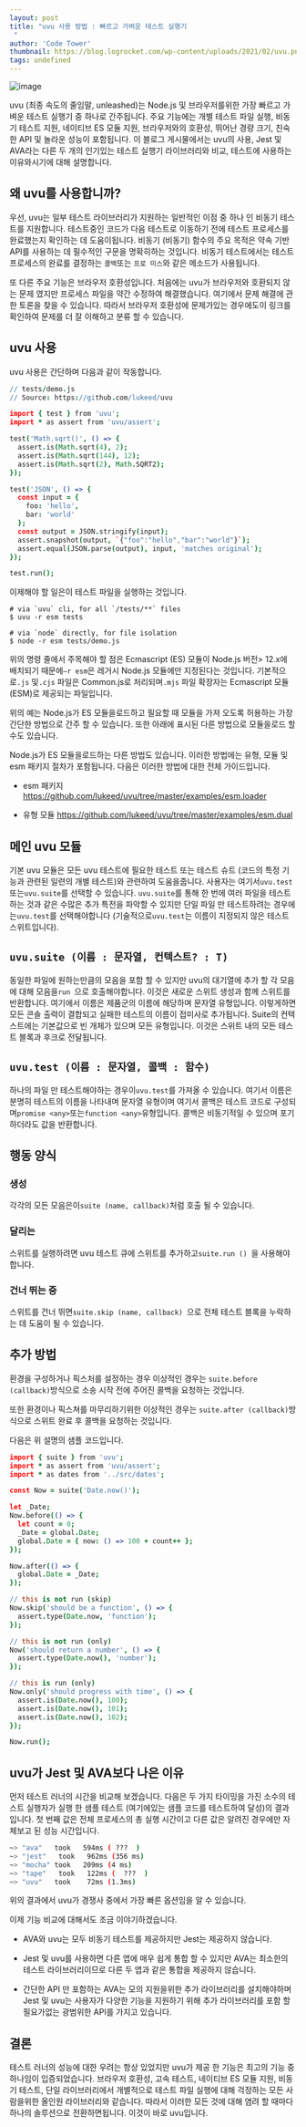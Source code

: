 ```yaml
---
layout: post
title: "uvu 사용 방법 : 빠르고 가벼운 테스트 실행기
 "
author: 'Code Tower'
thumbnail: https://blog.logrocket.com/wp-content/uploads/2021/02/uvu.png
tags: undefined
---
```



![image](https://i0.wp.com/blog.logrocket.com/wp-content/uploads/2021/02/uvu.png?fit=730%2C487&ssl=1)

uvu (최종 속도의 줄임말, unleashed)는 Node.js 및 브라우저를위한 가장 빠르고 가벼운 테스트 실행기 중 하나로 간주됩니다.
 주요 기능에는 개별 테스트 파일 실행, 비동기 테스트 지원, 네이티브 ES 모듈 지원, 브라우저와의 호환성, 뛰어난 경량 크기, 친숙한 API 및 놀라운 성능이 포함됩니다.
 이 블로그 게시물에서는 uvu의 사용, Jest 및 AVA라는 다른 두 개의 인기있는 테스트 실행기 라이브러리와 비교, 테스트에 사용하는 이유와시기에 대해 설명합니다.


## 왜 uvu를 사용합니까?


우선, uvu는 일부 테스트 라이브러리가 지원하는 일반적인 이점 중 하나 인 비동기 테스트를 지원합니다.
 테스트중인 코드가 다음 테스트로 이동하기 전에 테스트 프로세스를 완료했는지 확인하는 데 도움이됩니다.
 비동기 (비동기) 함수의 주요 목적은 약속 기반 API를 사용하는 데 필수적인 구문을 명확히하는 것입니다.
 비동기 테스트에서는 테스트 프로세스의 완료를 결정하는 `콜백`또는 `프로 미스`와 같은 메소드가 사용됩니다.


또 다른 주요 기능은 브라우저 호환성입니다.
 처음에는 uvu가 브라우저와 호환되지 않는 문제 였지만 프로세스 파일을 약간 수정하여 해결했습니다.
 여기에서 문제 해결에 관한 토론을 찾을 수 있습니다.
 따라서 브라우저 호환성에 문제가있는 경우에도이 링크를 확인하여 문제를 더 잘 이해하고 분류 할 수 있습니다.


## uvu 사용


uvu 사용은 간단하며 다음과 같이 작동합니다.


```coffeescript
// tests/demo.js
// Source: https://github.com/lukeed/uvu

import { test } from 'uvu';
import * as assert from 'uvu/assert';

test('Math.sqrt()', () => {
  assert.is(Math.sqrt(4), 2);
  assert.is(Math.sqrt(144), 12);
  assert.is(Math.sqrt(2), Math.SQRT2);
});

test('JSON', () => {
  const input = {
    foo: 'hello',
    bar: 'world'
  };
  const output = JSON.stringify(input);
  assert.snapshot(output, `{"foo":"hello","bar":"world"}`);
  assert.equal(JSON.parse(output), input, 'matches original');
});

test.run();
```

이제해야 할 일은이 테스트 파일을 실행하는 것입니다.


```shell
# via `uvu` cli, for all `/tests/**` files
$ uvu -r esm tests

# via `node` directly, for file isolation
$ node -r esm tests/demo.js
```

위의 명령 줄에서 주목해야 할 점은 Ecmascript (ES) 모듈이 Node.js 버전> 12.x에 배치되기 때문에`–r esm`은 레거시 Node.js 모듈에만 지정된다는 것입니다.
 기본적으로`.js` 및`.cjs` 파일은 Common.js로 처리되며`.mjs` 파일 확장자는 Ecmascript 모듈 (ESM)로 제공되는 파일입니다.


위의 예는 Node.js가 ES 모듈을로드하고 필요할 때 모듈을 가져 오도록 허용하는 가장 간단한 방법으로 간주 할 수 있습니다.
 또한 아래에 표시된 다른 방법으로 모듈을로드 할 수도 있습니다.


Node.js가 ES 모듈을로드하는 다른 방법도 있습니다.
 이러한 방법에는 유형, 모듈 및 esm 패키지 절차가 포함됩니다.
 다음은 이러한 방법에 대한 전체 가이드입니다.


- esm 패키지 https://github.com/lukeed/uvu/tree/master/examples/esm.loader

- 유형 모듈 https://github.com/lukeed/uvu/tree/master/examples/esm.dual


## 메인 uvu 모듈


기본 uvu 모듈은 모든 uvu 테스트에 필요한 테스트 또는 테스트 슈트 (코드의 특정 기능과 관련된 일련의 개별 테스트)와 관련하여 도움을줍니다.
 사용자는 여기서`uvu.test` 또는`uvu.suite`를 선택할 수 있습니다.
 `uvu.suite`를 통해 한 번에 여러 파일을 테스트하는 것과 같은 수많은 추가 특전을 파악할 수 있지만 단일 파일 만 테스트하려는 경우에는`uvu.test`를 선택해야합니다 (기술적으로`uvu.test`는 이름이 지정되지 않은 테스트 스위트입니다).


## `uvu.suite (이름 : 문자열, 컨텍스트? : T)`


동일한 파일에 원하는만큼의 모음을 포함 할 수 있지만 uvu의 대기열에 추가 할 각 모음에 대해 모음을`run `으로 호출해야합니다.
 이것은 새로운 스위트 생성과 함께 스위트를 반환합니다.
 여기에서 이름은 제품군의 이름에 해당하며 문자열 유형입니다.
 이렇게하면 모든 콘솔 출력이 결합되고 실패한 테스트의 이름이 접미사로 추가됩니다.
 Suite의 컨텍스트에는 기본값으로 빈 개체가 있으며 모든 유형입니다.
 이것은 스위트 내의 모든 테스트 블록과 후크로 전달됩니다.


## `uvu.test (이름 : 문자열, 콜백 : 함수)`


하나의 파일 만 테스트해야하는 경우이`uvu.test`를 가져올 수 있습니다.
 여기서 이름은 분명히 테스트의 이름을 나타내며 문자열 유형이며 여기서 콜백은 테스트 코드로 구성되며`promise <any>`또는`function <any>`유형입니다.
 콜백은 비동기적일 수 있으며 포기하더라도 값을 반환합니다.


## 행동 양식


### 생성


각각의 모든 모음은이`suite (name, callback)`처럼 호출 될 수 있습니다.


### 달리는


스위트를 실행하려면 uvu 테스트 큐에 스위트를 추가하고`suite.run () `을 사용해야합니다.


### 건너 뛰는 중


스위트를 건너 뛰면`suite.skip (name, callback) `으로 전체 테스트 블록을 누락하는 데 도움이 될 수 있습니다.


## 추가 방법


환경을 구성하거나 픽스처를 설정하는 경우 이상적인 경우는 `suite.before (callback)`방식으로 소송 시작 전에 주어진 콜백을 요청하는 것입니다.


또한 환경이나 픽스쳐를 마무리하기위한 이상적인 경우는 `suite.after (callback)`방식으로 스위트 완료 후 콜백을 요청하는 것입니다.


다음은 위 설명의 샘플 코드입니다.


```coffeescript
import { suite } from 'uvu';
import * as assert from 'uvu/assert';
import * as dates from '../src/dates';

const Now = suite('Date.now()');

let _Date;
Now.before(() => {
  let count = 0;
  _Date = global.Date;
  global.Date = { now: () => 100 + count++ };
});

Now.after(() => {
  global.Date = _Date;
});

// this is not run (skip)
Now.skip('should be a function', () => {
  assert.type(Date.now, 'function');
});

// this is not run (only)
Now('should return a number', () => {
  assert.type(Date.now(), 'number');
});

// this is run (only)
Now.only('should progress with time', () => {
  assert.is(Date.now(), 100);
  assert.is(Date.now(), 101);
  assert.is(Date.now(), 102);
});

Now.run();
```

## uvu가 Jest 및 AVA보다 나은 이유


먼저 테스트 러너의 시간을 비교해 보겠습니다.
 다음은 두 가지 타이밍을 가진 소수의 테스트 실행자가 실행 한 샘플 테스트 (여기에있는 샘플 코드를 테스트하여 달성)의 결과입니다.
 첫 번째 값은 전체 프로세스의 총 실행 시간이고 다른 값은 알려진 경우에만 자체보고 된 성능 시간입니다.


```bash
~> "ava"   took   594ms ( ???  )
~> "jest"   took   962ms (356 ms)
~> "mocha" took   209ms (4 ms)
~> "tape"   took   122ms (  ???  )
~> "uvu"   took    72ms (1.3ms)
```

위의 결과에서 uvu가 경쟁사 중에서 가장 빠른 옵션임을 알 수 있습니다.


이제 기능 비교에 대해서도 조금 이야기하겠습니다.


- AVA와 uvu는 모두 비동기 테스트를 제공하지만 Jest는 제공하지 않습니다.

- Jest 및 uvu를 사용하면 다른 앱에 매우 쉽게 통합 할 수 있지만 AVA는 최소한의 테스트 라이브러리이므로 다른 두 앱과 같은 통합을 제공하지 않습니다.

- 간단한 API 만 포함하는 AVA는 모의 지원을위한 추가 라이브러리를 설치해야하며 Jest 및 uvu는 사용자가 다양한 기능을 지원하기 위해 추가 라이브러리를 포함 할 필요가없는 광범위한 API를 가지고 있습니다.


## 결론


테스트 러너의 성능에 대한 우려는 항상 있었지만 uvu가 제공 한 기능은 최고의 기능 중 하나임이 입증되었습니다.
 브라우저 호환성, 고속 테스트, 네이티브 ES 모듈 지원, 비동기 테스트, 단일 라이브러리에서 개별적으로 테스트 파일 실행에 대해 걱정하는 모든 사람을위한 올인원 라이브러리와 같습니다.
 따라서 이러한 모든 것에 대해 염려 할 때마다 하나의 솔루션으로 전환하면됩니다. 이것이 바로 uvu입니다.
